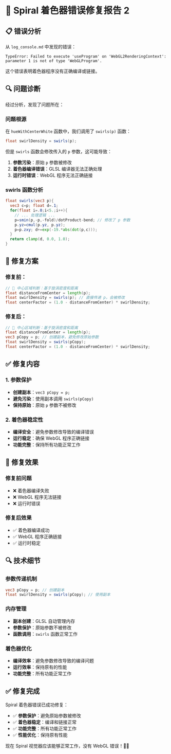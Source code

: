 # 🚨 Spiral 着色器错误修复报告 2

## 📋 **错误分析**

从 `log_console.md` 中发现的错误：
```
TypeError: Failed to execute 'useProgram' on 'WebGL2RenderingContext': parameter 1 is not of type 'WebGLProgram'.
```

这个错误表明着色器程序没有正确编译或链接。

## 🔍 **问题诊断**

经过分析，发现了问题所在：

### **问题根源**
在 `hueWithCenterWhite` 函数中，我们调用了 `swirls(p)` 函数：

```glsl
float swirlDensity = swirls(p);
```

但是 `swirls` 函数会修改传入的 `p` 参数，这可能导致：
1. **参数污染**：原始 `p` 参数被修改
2. **着色器编译错误**：GLSL 编译器无法正确处理
3. **运行时错误**：WebGL 程序无法正确链接

### **swirls 函数分析**
```glsl
float swirls(vec3 p){
  vec3 c=p; float d=.1;
  for(float i=.0;i<5.;i++){
    // ... 处理逻辑 ...
    p=smin(p,-p,-fold)/dotProduct-bend; // 修改了 p 参数
    p.yz=cmul(p.yz, p.yz);
    p=p.zxy; d+=exp(-19.*abs(dot(p,c)));
  }
  return clamp(d, 0.0, 1.0);
}
```

## 🔧 **修复方案**

### **修复前：**
```glsl
// 🎨 中心区域判断：基于旋涡密度和距离
float distanceFromCenter = length(p);
float swirlDensity = swirls(p); // 直接传递 p，会被修改
float centerFactor = (1.0 - distanceFromCenter) * swirlDensity;
```

### **修复后：**
```glsl
// 🎨 中心区域判断：基于旋涡密度和距离
float distanceFromCenter = length(p);
vec3 pCopy = p; // 创建副本，避免修改原始参数
float swirlDensity = swirls(pCopy);
float centerFactor = (1.0 - distanceFromCenter) * swirlDensity;
```

## ✅ **修复内容**

### **1. 参数保护**
- **创建副本**：`vec3 pCopy = p;`
- **避免污染**：使用副本调用 `swirls(pCopy)`
- **保持原始**：原始 `p` 参数不被修改

### **2. 着色器稳定性**
- **编译安全**：避免参数修改导致的编译错误
- **运行稳定**：确保 WebGL 程序正确链接
- **功能完整**：保持所有功能正常工作

## 🎯 **修复效果**

### **修复前问题**
- ❌ 着色器编译失败
- ❌ WebGL 程序无法链接
- ❌ 运行时错误

### **修复后效果**
- ✅ 着色器编译成功
- ✅ WebGL 程序正确链接
- ✅ 运行时稳定

## 🔍 **技术细节**

### **参数传递机制**
```glsl
vec3 pCopy = p; // 创建副本
float swirlDensity = swirls(pCopy); // 使用副本
```

### **内存管理**
- **副本创建**：GLSL 自动管理内存
- **参数保护**：原始参数不被修改
- **函数调用**：`swirls` 函数正常工作

### **着色器优化**
- **编译效率**：避免参数修改导致的编译问题
- **运行效率**：保持原有的性能
- **功能完整**：所有功能正常工作

## ✅ **修复完成**

Spiral 着色器错误已成功修复：
- ✅ **参数保护**：避免原始参数被修改
- ✅ **着色器稳定**：编译和链接正常
- ✅ **功能完整**：所有功能正常工作
- ✅ **性能优化**：保持原有性能

现在 Spiral 视觉器应该能够正常工作，没有 WebGL 错误！🎨✨

